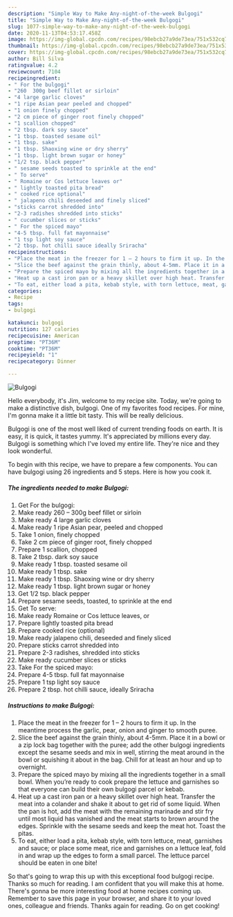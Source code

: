 ```yaml
---
description: "Simple Way to Make Any-night-of-the-week Bulgogi"
title: "Simple Way to Make Any-night-of-the-week Bulgogi"
slug: 1077-simple-way-to-make-any-night-of-the-week-bulgogi
date: 2020-11-13T04:53:17.458Z
image: https://img-global.cpcdn.com/recipes/98ebcb27a9de73ea/751x532cq70/bulgogi-recipe-main-photo.jpg
thumbnail: https://img-global.cpcdn.com/recipes/98ebcb27a9de73ea/751x532cq70/bulgogi-recipe-main-photo.jpg
cover: https://img-global.cpcdn.com/recipes/98ebcb27a9de73ea/751x532cq70/bulgogi-recipe-main-photo.jpg
author: Bill Silva
ratingvalue: 4.2
reviewcount: 7104
recipeingredient:
- " For the bulgogi"
- "260  300g beef fillet or sirloin"
- "4 large garlic cloves"
- "1 ripe Asian pear peeled and chopped"
- "1 onion finely chopped"
- "2 cm piece of ginger root finely chopped"
- "1 scallion chopped"
- "2 tbsp. dark soy sauce"
- "1 tbsp. toasted sesame oil"
- "1 tbsp. sake"
- "1 tbsp. Shaoxing wine or dry sherry"
- "1 tbsp. light brown sugar or honey"
- "1/2 tsp. black pepper"
- " sesame seeds toasted to sprinkle at the end"
- " To serve"
- " Romaine or Cos lettuce leaves or"
- " lightly toasted pita bread"
- " cooked rice optional"
- " jalapeno chili deseeded and finely sliced"
- "sticks carrot shredded into"
- "2-3 radishes shredded into sticks"
- " cucumber slices or sticks"
- " For the spiced mayo"
- "4-5 tbsp. full fat mayonnaise"
- "1 tsp light soy sauce"
- "2 tbsp. hot chilli sauce ideally Sriracha"
recipeinstructions:
- "Place the meat in the freezer for 1 – 2 hours to firm it up. In the meantime process the garlic, pear, onion and ginger to smooth puree."
- "Slice the beef against the grain thinly, about 4-5mm. Place it in a bowl or a zip lock bag together with the puree; add the other bulgogi ingredients except the sesame seeds and mix in well, stirring the meat around in the bowl or squishing it about in the bag. Chill for at least an hour and up to overnight."
- "Prepare the spiced mayo by mixing all the ingredients together in a small bowl. When you’re ready to cook prepare the lettuce and garnishes so that everyone can build their own bulgogi parcel or kebab."
- "Heat up a cast iron pan or a heavy skillet over high heat. Transfer the meat into a colander and shake it about to get rid of some liquid. When the pan is hot, add the meat with the remaining marinade and stir fry until most liquid has vanished and the meat starts to brown around the edges. Sprinkle with the sesame seeds and keep the meat hot. Toast the pitas."
- "To eat, either load a pita, kebab style, with torn lettuce, meat, garnishes and sauce; or place some meat, rice and garnishes on a lettuce leaf, fold in and wrap up the edges to form a small parcel. The lettuce parcel should be eaten in one bite!"
categories:
- Recipe
tags:
- bulgogi

katakunci: bulgogi 
nutrition: 127 calories
recipecuisine: American
preptime: "PT36M"
cooktime: "PT36M"
recipeyield: "1"
recipecategory: Dinner

---
```



![Bulgogi](https://img-global.cpcdn.com/recipes/98ebcb27a9de73ea/751x532cq70/bulgogi-recipe-main-photo.jpg)

Hello everybody, it's Jim, welcome to my recipe site. Today, we're going to make a distinctive dish, bulgogi. One of my favorites food recipes. For mine, I'm gonna make it a little bit tasty. This will be really delicious.

Bulgogi is one of the most well liked of current trending foods on earth. It is easy, it is quick, it tastes yummy. It's appreciated by millions every day. Bulgogi is something which I've loved my entire life. They're nice and they look wonderful.




To begin with this recipe, we have to prepare a few components. You can have bulgogi using 26 ingredients and 5 steps. Here is how you cook it.

<!--inarticleads1-->

##### The ingredients needed to make Bulgogi:

1. Get  For the bulgogi:
1. Make ready 260 – 300g beef fillet or sirloin
1. Make ready 4 large garlic cloves
1. Make ready 1 ripe Asian pear, peeled and chopped
1. Take 1 onion, finely chopped
1. Take 2 cm piece of ginger root, finely chopped
1. Prepare 1 scallion, chopped
1. Take 2 tbsp. dark soy sauce
1. Make ready 1 tbsp. toasted sesame oil
1. Make ready 1 tbsp. sake
1. Make ready 1 tbsp. Shaoxing wine or dry sherry
1. Make ready 1 tbsp. light brown sugar or honey
1. Get 1/2 tsp. black pepper
1. Prepare  sesame seeds, toasted, to sprinkle at the end
1. Get  To serve:
1. Make ready  Romaine or Cos lettuce leaves, or
1. Prepare  lightly toasted pita bread
1. Prepare  cooked rice (optional)
1. Make ready  jalapeno chili, deseeded and finely sliced
1. Prepare sticks carrot shredded into
1. Prepare 2-3 radishes, shredded into sticks
1. Make ready  cucumber slices or sticks
1. Take  For the spiced mayo:
1. Prepare 4-5 tbsp. full fat mayonnaise
1. Prepare 1 tsp light soy sauce
1. Prepare 2 tbsp. hot chilli sauce, ideally Sriracha




<!--inarticleads2-->

##### Instructions to make Bulgogi:

1. Place the meat in the freezer for 1 – 2 hours to firm it up. In the meantime process the garlic, pear, onion and ginger to smooth puree.
1. Slice the beef against the grain thinly, about 4-5mm. Place it in a bowl or a zip lock bag together with the puree; add the other bulgogi ingredients except the sesame seeds and mix in well, stirring the meat around in the bowl or squishing it about in the bag. Chill for at least an hour and up to overnight.
1. Prepare the spiced mayo by mixing all the ingredients together in a small bowl. When you’re ready to cook prepare the lettuce and garnishes so that everyone can build their own bulgogi parcel or kebab.
1. Heat up a cast iron pan or a heavy skillet over high heat. Transfer the meat into a colander and shake it about to get rid of some liquid. When the pan is hot, add the meat with the remaining marinade and stir fry until most liquid has vanished and the meat starts to brown around the edges. Sprinkle with the sesame seeds and keep the meat hot. Toast the pitas.
1. To eat, either load a pita, kebab style, with torn lettuce, meat, garnishes and sauce; or place some meat, rice and garnishes on a lettuce leaf, fold in and wrap up the edges to form a small parcel. The lettuce parcel should be eaten in one bite!




So that's going to wrap this up with this exceptional food bulgogi recipe. Thanks so much for reading. I am confident that you will make this at home. There's gonna be more interesting food at home recipes coming up. Remember to save this page in your browser, and share it to your loved ones, colleague and friends. Thanks again for reading. Go on get cooking!
